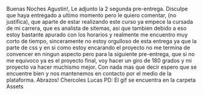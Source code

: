 Buenas Noches Agustin!, Le adjunto la 2 segunda pre-entrega.
Disculpe que haya entregado a ultimo momento pero le quiero comentar, (no justifica),  que aparte de estar realizando este curso ya empece la cursada de mi carrera, que es analista de sitemas, asi que tambien debido a eso estoy bastante apurado con los horarios y realmente me encuentro muy corto de tiempo, sinceramente no estoy orgulloso de esta entrega ya que la parte de css y en si como estoy encarando el proyecto no me termina de convencer en ningun aspecto pero para la siguiente pre-entrega, que si no me equivoco ya es el proyecto final, voy hacer un giro de 180 grados y mi proyecto va hacer muchismo mejor.
Con nada mas que decir espero que se encuentre bien y nos mantenemos en contacto por el medio de la plataforma.
Abrazos!
Chercoles Lucas
PD: El gif se encuentra en la carpeta Assets



